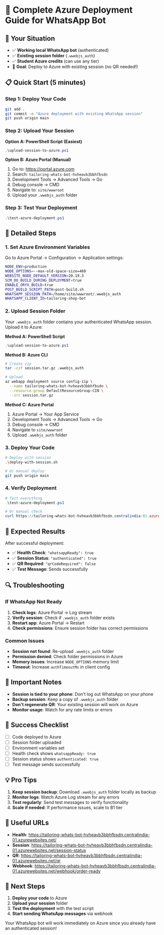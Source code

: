 # 🚀 Complete Azure Deployment Guide for WhatsApp Bot

## 🎯 Your Situation
- ✅ **Working local WhatsApp bot** (authenticated)
- ✅ **Existing session folder** (`.wwebjs_auth`)
- ✅ **Student Azure credits** (can use any tier)
- 🎯 **Goal**: Deploy to Azure with existing session (no QR needed!)

## 📋 Quick Start (5 minutes)

### Step 1: Deploy Your Code
```bash
git add .
git commit -m "Azure deployment with existing WhatsApp session"
git push origin main
```

### Step 2: Upload Your Session
**Option A: PowerShell Script (Easiest)**
```powershell
.\upload-session-to-azure.ps1
```

**Option B: Azure Portal (Manual)**
1. Go to: https://portal.azure.com
2. Search: `tailoring-whats-bot-hvheavb3bbhfbsdn`
3. Development Tools → Advanced Tools → Go
4. Debug console → CMD
5. Navigate to: `site/wwwroot`
6. Upload your `.wwebjs_auth` folder

### Step 3: Test Your Deployment
```powershell
.\test-azure-deployment.ps1
```

## 🔧 Detailed Steps

### 1. Set Azure Environment Variables
Go to Azure Portal → Configuration → Application settings:

```bash
NODE_ENV=production
NODE_OPTIONS=--max-old-space-size=460
WEBSITE_NODE_DEFAULT_VERSION=20.19.3
SCM_DO_BUILD_DURING_DEPLOYMENT=true
ENABLE_ORYX_BUILD=true
POST_BUILD_SCRIPT_PATH=post-build.sh
WHATSAPP_SESSION_PATH=/home/site/wwwroot/.wwebjs_auth
WHATSAPP_CLIENT_ID=tailoring-shop-bot
```

### 2. Upload Session Folder
Your `.wwebjs_auth` folder contains your authenticated WhatsApp session. Upload it to Azure:

**Method A: PowerShell Script**
```powershell
.\upload-session-to-azure.ps1
```

**Method B: Azure CLI**
```bash
# Create zip
tar -czf session.tar.gz .wwebjs_auth

# Upload
az webapp deployment source config-zip \
  --name tailoring-whats-bot-hvheavb3bbhfbsdn \
  --resource-group DefaultResourceGroup-CIN \
  --src session.tar.gz
```

**Method C: Azure Portal**
1. Azure Portal → Your App Service
2. Development Tools → Advanced Tools → Go
3. Debug console → CMD
4. Navigate to `site/wwwroot`
5. Upload `.wwebjs_auth` folder

### 3. Deploy Your Code
```bash
# Deploy with session
.\deploy-with-session.sh

# Or manual deploy
git push origin main
```

### 4. Verify Deployment
```powershell
# Test everything
.\test-azure-deployment.ps1

# Or manual check
curl https://tailoring-whats-bot-hvheavb3bbhfbsdn.centralindia-01.azurewebsites.net/
```

## 🎯 Expected Results

After successful deployment:
- ✅ **Health Check**: `"whatsappReady": true`
- ✅ **Session Status**: `"authenticated": true`
- ✅ **QR Required**: `"qrCodeRequired": false`
- ✅ **Test Message**: Sends successfully

## 🔍 Troubleshooting

### If WhatsApp Not Ready
1. **Check logs**: Azure Portal → Log stream
2. **Verify session**: Check if `.wwebjs_auth` folder exists
3. **Restart app**: Azure Portal → Restart
4. **Check permissions**: Ensure session folder has correct permissions

### Common Issues
- **Session not found**: Re-upload `.wwebjs_auth` folder
- **Permission denied**: Check folder permissions in Azure
- **Memory issues**: Increase `NODE_OPTIONS` memory limit
- **Timeout**: Increase `authTimeoutMs` in client config

## 🚨 Important Notes

- **Session is tied to your phone**: Don't log out WhatsApp on your phone
- **Backup session**: Keep a copy of `.wwebjs_auth` folder
- **Don't regenerate QR**: Your existing session will work on Azure
- **Monitor usage**: Watch for any rate limits or errors

## 🎉 Success Checklist

- [ ] Code deployed to Azure
- [ ] Session folder uploaded
- [ ] Environment variables set
- [ ] Health check shows `whatsappReady: true`
- [ ] Session status shows `authenticated: true`
- [ ] Test message sends successfully

## 💡 Pro Tips

1. **Keep session backup**: Download `.wwebjs_auth` folder locally as backup
2. **Monitor logs**: Watch Azure Log stream for any errors
3. **Test regularly**: Send test messages to verify functionality
4. **Scale if needed**: If performance issues, scale to B1 tier

## 🔗 Useful URLs

- **Health**: https://tailoring-whats-bot-hvheavb3bbhfbsdn.centralindia-01.azurewebsites.net/
- **Session**: https://tailoring-whats-bot-hvheavb3bbhfbsdn.centralindia-01.azurewebsites.net/session-status
- **QR**: https://tailoring-whats-bot-hvheavb3bbhfbsdn.centralindia-01.azurewebsites.net/qr
- **Webhook**: https://tailoring-whats-bot-hvheavb3bbhfbsdn.centralindia-01.azurewebsites.net/webhook/order-ready

## 🚀 Next Steps

1. **Deploy your code** to Azure
2. **Upload your session** folder
3. **Test the deployment** with the test script
4. **Start sending WhatsApp messages** via webhook

Your WhatsApp bot will work immediately on Azure since you already have an authenticated session!
